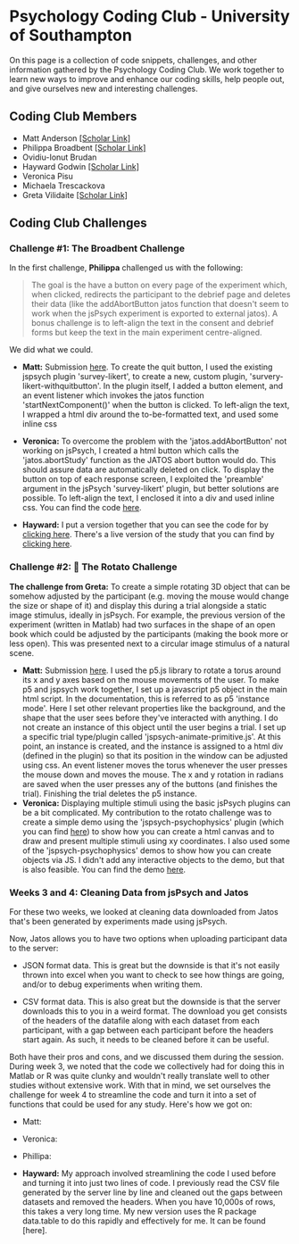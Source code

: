 # Psychology Coding Club - University of Southampton

On this page is a collection of code snippets, challenges, and other information gathered by the Psychology Coding Club. We work together to learn new ways to improve and enhance our coding skills, help people out, and give ourselves new and interesting challenges.

## Coding Club Members

-   Matt Anderson [[Scholar Link]](https://scholar.google.com/citations?user=xybZSF8AAAAJ&hl=en)
-   Philippa Broadbent [[Scholar Link]](https://scholar.google.com/citations?user=oZPy3EYAAAAJ&hl=en&oi=ao)
-   Ovidiu-Ionut Brudan
-   Hayward Godwin [[Scholar Link]](https://scholar.google.com/citations?user=sqGW95kAAAAJ&hl=en)
-   Veronica Pisu
-   Michaela Trescackova
-   Greta Vilidaite [[Scholar Link]](https://scholar.google.com/citations?user=KSeCnWMAAAAJ&hl=en&oi=ao)

## Coding Club Challenges

### Challenge \#1: The Broadbent Challenge

In the first challenge, **Philippa** challenged us with the following:

> The goal is the have a button on every page of the experiment which, when clicked, redirects the participant to the debrief page and deletes their data (like the addAbortButton jatos function that doesn't seem to work when the jsPsych experiment is exported to external jatos). A bonus challenge is to left-align the text in the consent and debrief forms but keep the text in the main experiment centre-aligned.

We did what we could.

-   **Matt:** Submission [here](https://github.com/hjgodwin/soton-psychology-coding-club/tree/main/Challenges/Week%201%20-%20The%20Broadbent%20Challenge/Matt). To create the quit button, I used the existing jspsych plugin 'survey-likert', to create a new, custom plugin, 'survery-likert-withquitbutton'. In the plugin itself, I added a button element, and an event listener which invokes the jatos function 'startNextComponent()' when the button is clicked. To left-align the text, I wrapped a html div around the to-be-formatted text, and used some inline css

-   **Veronica:** To overcome the problem with the 'jatos.addAbortButton' not working on jsPsych, I created a html button which calls the 'jatos.abortStudy' function as the JATOS abort button would do. This should assure data are automatically deleted on click. To display the button on top of each response screen, I exploited the 'preamble' argument in the jsPsych 'survey-likert' plugin, but better solutions are possible. To left-align the text, I enclosed it into a div and used inline css. You can find the code [here](https://github.com/hjgodwin/soton-psychology-coding-club/tree/main/Challenges/Week%201%20-%20The%20Broadbent%20Challenge/Veronica/Broadbent%20Challenge).

-   **Hayward:** I put a version together that you can see the code for by [clicking here](https://github.com/hjgodwin/soton-psychology-coding-club/tree/main/Challenges/Week%201%20-%20The%20Broadbent%20Challenge/Hayward). There's a live version of the study that you can find by [clicking here](https://studies.psychology.soton.ac.uk/publix/88/start?batchId=95&generalMultiple).

### Challenge \#2: :potato: The Rotato Challenge

**The challenge from Greta:** To create a simple rotating 3D object that can be somehow adjusted by the participant (e.g. moving the mouse would change the size or shape of it) and display this during a trial alongside a static image stimulus, ideally in jsPsych. For example, the previous version of the experiment (written in Matlab) had two surfaces in the shape of an open book which could be adjusted by the participants (making the book more or less open). This was presented next to a circular image stimulus of a natural scene.

-   **Matt:** Submission [here](https://github.com/hjgodwin/soton-psychology-coding-club/tree/main/Challenges/Week%202%20-%20The%20Rotato%20Challenge/Matt/p5_test). I used the p5.js library to rotate a torus around its x and y axes based on the mouse movements of the user. To make p5 and jspsych work together, I set up a javascript p5 object in the main html script. In the documentation, this is referred to as p5 'instance mode'. Here I set other relevant properties like the background, and the shape that the user sees before they've interacted with anything. I do not create an instance of this object until the user begins a trial. I set up a specific trial type/plugin called 'jspsych-animate-primitive.js'. At this point, an instance is created, and the instance is assigned to a html div (defined in the plugin) so that its position in the window can be adjusted using css. An event listener moves the torus whenever the user presses the mouse down and moves the mouse. The x and y rotation in radians are saved when the user presses any of the buttons (and finishes the trial). Finishing the trial deletes the p5 instance.
-   **Veronica:** Displaying multiple stimuli using the basic jsPsych plugins can be a bit complicated. My contribution to the rotato challenge was to create a simple demo using the 'jspsych-psychophysics' plugin (which you can find [here](https://jspsychophysics.hes.kyushu-u.ac.jp)) to show how you can create a html canvas and to draw and present multiple stimuli using xy coordinates. I also used some of the 'jspsych-psychophysics' demos to show how you can create objects via JS. I didn't add any interactive objects to the demo, but that is also feasible. You can find the demo [here](https://github.com/hjgodwin/soton-psychology-coding-club/tree/main/Challenges/Week%202%20-%20The%20Rotato%20Challenge/Veronica/rotato%20challenge).

### Weeks 3 and 4: Cleaning Data from jsPsych and Jatos

For these two weeks, we looked at cleaning data downloaded from Jatos that's been generated by experiments made using jsPsych.

Now, Jatos allows you to have two options when uploading participant data to the server:

-   JSON format data. This is great but the downside is that it's not easily thrown into excel when you want to check to see how things are going, and/or to debug experiments when writing them.

-   CSV format data. This is also great but the downside is that the server downloads this to you in a weird format. The download you get consists of the headers of the datafile along with each dataset from each participant, with a gap between each participant before the headers start again. As such, it needs to be cleaned before it can be useful.

Both have their pros and cons, and we discussed them during the session. During week 3, we noted that the code we collectively had for doing this in Matlab or R was quite clunky and wouldn't really translate well to other studies without extensive work. With that in mind, we set ourselves the challenge for week 4 to streamline the code and turn it into a set of functions that could be used for any study. Here's how we got on:

-   Matt:

-   Veronica:

-   Phillipa:

-   **Hayward:** My approach involved streamlining the code I used before and turning it into just two lines of code. I previously read the CSV file generated by the server line by line and cleaned out the gaps between datasets and removed the headers. When you have 10,000s of rows, this takes a very long time. My new version uses the R package data.table to do this rapidly and effectively for me. It can be found [here].
